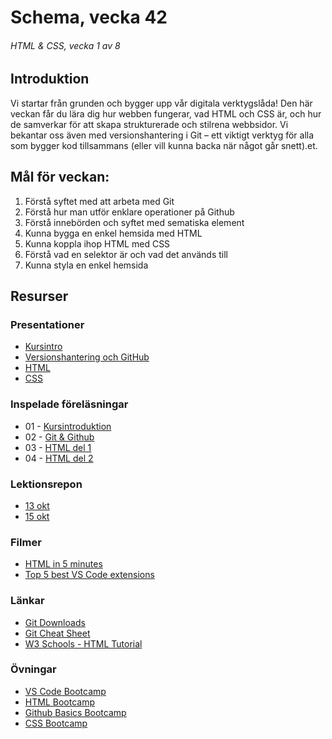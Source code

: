 # Schema, vecka 42
###### HTML & CSS, vecka 1 av 8

## Introduktion

Vi startar från grunden och bygger upp vår digitala verktygslåda! Den här veckan får du lära dig hur webben fungerar, vad HTML och CSS är, och hur de samverkar för att skapa strukturerade och stilrena webbsidor. 
Vi bekantar oss även med versionshantering i Git – ett viktigt verktyg för alla som bygger kod tillsammans (eller vill kunna backa när något går snett).et.

## Mål för veckan:
1. Förstå syftet med att arbeta med Git
2. Förstå hur man utför enklare operationer på Github
3. Förstå innebörden och syftet med sematiska element
4. Kunna bygga en enkel hemsida med HTML
5. Kunna koppla ihop HTML med CSS
6. Förstå vad en selektor är och vad det används till
7. Kunna styla en enkel hemsida


## Resurser

### Presentationer
* [Kursintro](https://docs.google.com/presentation/d/1ChzcRrGj2gTfcMEbPvoFjF6BkcR5oJkB/edit?usp=sharing&ouid=117251319654116712560&rtpof=true&sd=true)
* [Versionshantering och GitHub](https://docs.google.com/presentation/d/1PdWOGVX_VvRC_9ICwRNlv40GNFP2Voj3/edit?usp=sharing&ouid=117251319654116712560&rtpof=true&sd=true)
* [HTML](https://docs.google.com/presentation/d/1t3q9ANqVXMgABPFg1tIB9mkqbfvd-cYa/edit?usp=sharing&ouid=117251319654116712560&rtpof=true&sd=true)
* [CSS](https://docs.google.com/presentation/d/1sD3is_Ji3lmcbdbp6I2DyEHARi1D_ijS/edit?usp=sharing&ouid=117251319654116712560&rtpof=true&sd=true)

### Inspelade föreläsningar

* 01 - [Kursintroduktion](https://funet.sharepoint.com/:v:/s/FrontendutvecklareYH-Fe25/EfGrC5VfmWdDnAs7718qyisBUtXBJtZwImsfp3gtKXVLpQ?e=yvTgsv)
* 02 - [Git & Github](https://funet.sharepoint.com/:v:/s/FrontendutvecklareYH-Fe25/EUG9nlFZUKlNtbhkaMV2V9YBHVRz5uNIjgayO5ptguGHXw?e=asxY4Q)
* 03 - [HTML del 1](https://funet.sharepoint.com/:v:/s/FrontendutvecklareYH-Fe25/EY_dPAqkXvJHmwRG9RAMjNQBIirwfb9A1_EUS-xXVJcclA?e=KAQtoq)
* 04 - [HTML del 2](https://funet.sharepoint.com/:v:/s/FrontendutvecklareYH-Fe25/EQZqiBE72M1Bka_OmLg27akBrk6KNWu8yTvN1HhNUoNeDg?e=Ap1arF)

### Lektionsrepon
* [13 okt](https://github.com/fu-html-css-fe25/week-42-lecture-13-okt)
* [15 okt](https://github.com/fu-html-css-fe25/week-42-lecture-15-okt)


### Filmer
* [HTML in 5 minutes](https://www.youtube.com/watch?v=salY_Sm6mv4)
* [Top 5 best VS Code extensions](https://www.youtube.com/watch?v=xQcpQfEumQw)

### Länkar
* [Git Downloads](https://git-scm.com/downloads)
* [Git Cheat Sheet](https://gist.github.com/Santosnr6/0741f2c607404f75fea8dc0910ded790)
* [W3 Schools - HTML Tutorial](https://www.w3schools.com/html/)

### Övningar
* [VS Code Bootcamp](https://github.com/fu-html-css-fe25/week-42-exercise-vscode-bootcamp)
* [HTML Bootcamp](https://github.com/fu-html-css-fe25/week-42-exercise-html-bootcamp)
* [Github Basics Bootcamp](https://github.com/fu-html-css-fe25/week-42-exercise-github-bootcamp)
* [CSS Bootcamp](https://github.com/fu-html-css-fe25/week-42-exercise-css-bootcamp)

